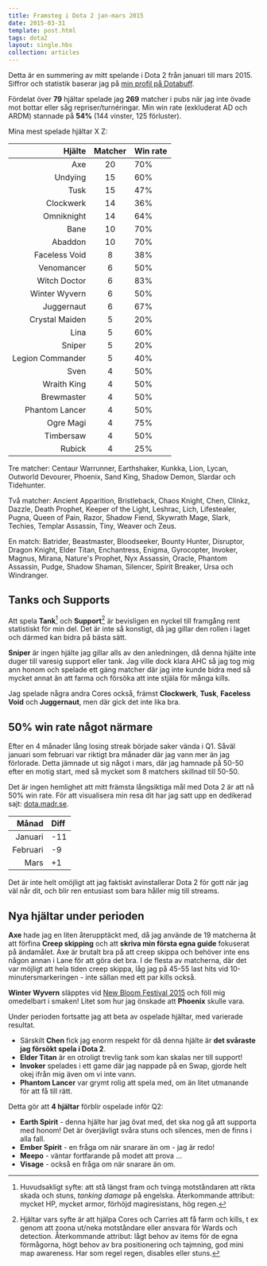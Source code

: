 ```yaml
---
title: Framsteg i Dota 2 jan-mars 2015
date: 2015-03-31
template: post.html
tags: dota2
layout: single.hbs
collection: articles
---
```

Detta är en summering av mitt spelande i Dota 2 från januari till mars 2015. Siffror och statistik baserar jag på [min profil på Dotabuff](http://dotabuff.com/players/42850321).

Fördelat över **79** hjältar spelade jag **269** matcher i pubs när jag inte övade mot bottar eller såg repriser/turnéringar. Min win rate (exkluderat AD och ARDM) stannade på **54%** (144 vinster, 125 förluster).

Mina mest spelade hjältar X Z:

| Hjälte | Matcher | Win rate |
| -----: | :-----: | :------- |
| Axe | 20 | 70% |
| Undying | 15 | 60% |
| Tusk | 15 | 47% |
| Clockwerk | 14 | 36% |
| Omniknight | 14 | 64% |
| Bane | 10 | 70% |
| Abaddon | 10 | 70% |
| Faceless Void | 8 | 38% |
| Venomancer | 6 | 50% |
| Witch Doctor | 6 | 83% |
| Winter Wyvern | 6 | 50% |
| Juggernaut | 6 | 67% |
| Crystal Maiden | 5 | 20% |
| Lina | 5 | 60% |
| Sniper | 5 | 20% |
| Legion Commander | 5 | 40% |
| Sven | 4 | 50% |
| Wraith King | 4 | 50% |
| Brewmaster | 4 | 50% |
| Phantom Lancer | 4 | 50% |
| Ogre Magi | 4 | 75% |
| Timbersaw | 4 | 50% |
| Rubick | 4 | 25% |

Tre matcher: Centaur Warrunner, Earthshaker, Kunkka, Lion, Lycan, Outworld Devourer, Phoenix, Sand King, Shadow Demon, Slardar och Tidehunter.

Två matcher: Ancient Apparition, Bristleback, Chaos Knight, Chen, Clinkz, Dazzle, Death Prophet, Keeper of the Light, Leshrac, Lich, Lifestealer, Pugna, Queen of Pain, Razor, Shadow Fiend, Skywrath Mage, Slark, Techies, Templar Assassin, Tiny, Weaver och Zeus.

En match: Batrider, Beastmaster, Bloodseeker, Bounty Hunter, Disruptor, Dragon Knight, Elder Titan, Enchantress, Enigma, Gyrocopter, Invoker, Magnus, Mirana, Nature's Prophet, Nyx Assassin, Oracle, Phantom Assassin, Pudge, Shadow Shaman, Silencer, Spirit Breaker, Ursa och Windranger.


## Tanks och Supports

Att spela **Tank**[^1] och **Support**[^2] är bevisligen en nyckel till framgång rent statistiskt för min del. Det är inte så konstigt, då jag gillar den rollen i laget och därmed kan bidra på bästa sätt. 

**Sniper** är ingen hjälte jag gillar alls av den anledningen, då denna hjälte inte duger till varesig support eller tank. Jag ville dock klara AHC så jag tog mig ann honom och spelade ett gäng matcher där jag inte kunde bidra med så mycket annat än att farma och försöka att inte stjäla för många kills.

Jag spelade några andra Cores också, främst **Clockwerk**, **Tusk**, **Faceless Void** och **Juggernaut**, men där gick det inte lika bra. 


## 50% win rate något närmare

Efter en 4 månader lång losing streak började saker vända i Q1. Såväl januari som februari var riktigt bra månader där jag vann mer än jag förlorade. Detta jämnade ut sig något i mars, där jag hamnade på 50-50 efter en motig start, med så mycket som 8 matchers skillnad till 50-50.

Det är ingen hemlighet att mitt främsta långsiktiga mål med Dota 2 är att nå 50% win rate. För att visualisera min resa dit har jag satt upp en dedikerad sajt: [dota.madr.se](http://dota.madr.se).

| Månad | Diff |
| ----: | :--- |
| Januari | -11 |
| Februari | -9 |
| Mars | +1 |

Det är inte helt omöjligt att jag faktiskt avinstallerar Dota 2 för gott när jag väl når dit, och blir ren entusiast som bara håller mig till streams.


## Nya hjältar under perioden

**Axe** hade jag en liten återupptäckt med, då jag använde de 19 matcherna åt att förfina **Creep skipping** och att **skriva min första egna guide** fokuserat på ändamålet. Axe är brutalt bra på att creep skippa och behöver inte ens någon annan i Lane för att göra det bra. I de flesta av matcherna, där det var möjligt att hela tiden creep skippa, låg jag på 45-55 last hits vid 10-minutersmarkeringen - inte sällan med ett par kills också.

**Winter Wyvern** släpptes vid [New Bloom Festival 2015](http://www.dota2.com/newbloom/part3) och föll mig omedelbart i smaken! Litet som hur jag önskade att **Phoenix** skulle vara.

Under perioden fortsatte jag att beta av ospelade hjältar, med varierade resultat.

 * Särskilt **Chen** fick jag enorm respekt för då denna hjälte är **det svåraste jag försökt spela i Dota 2**. 
 * **Elder Titan** är en otroligt trevlig tank som kan skalas ner till support!
 * **Invoker** spelades i ett game där jag nappade på en Swap, gjorde helt okej ifrån mig även om vi inte vann.
 * **Phantom Lancer** var grymt rolig att spela med, om än litet utmanande för att få till rätt.

Detta gör att **4 hjältar** förblir ospelade inför Q2:

 * **Earth Spirit** - denna hjälte har jag övat med, det ska nog gå att supporta med honom! Det är överjävligt svåra stuns och silences, men de finns i alla fall.
 * **Ember Spirit** - en fråga om när snarare än om - jag är redo!
 * **Meepo** - väntar fortfarande på modet att prova ...
 * **Visage** - också en fråga om när snarare än om.


[^1]: Huvudsakligt syfte: att stå längst fram och tvinga motståndaren att rikta skada och stuns, *tanking damage* på engelska. Återkommande attribut: mycket HP, mycket armor, förhöjd magiresistans, hög regen.

[^2]: Hjältar vars syfte är att hjälpa Cores och Carries att få farm och kills, t ex genom att zoona ut/neka motståndare eller ansvara för Wards och detection. Återkommande attribut: lågt behov av items för de egna förmågorna, högt behov av bra positionering och tajmning, god mini map awareness. Har som regel regen, disables eller stuns.
